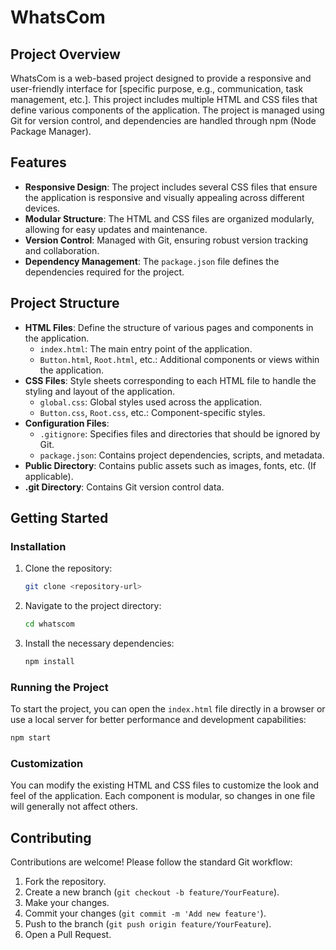 # WhatsCom

## Project Overview

WhatsCom is a web-based project designed to provide a responsive and user-friendly interface for [specific purpose, e.g., communication, task management, etc.]. This project includes multiple HTML and CSS files that define various components of the application. The project is managed using Git for version control, and dependencies are handled through npm (Node Package Manager).

## Features

- **Responsive Design**: The project includes several CSS files that ensure the application is responsive and visually appealing across different devices.
- **Modular Structure**: The HTML and CSS files are organized modularly, allowing for easy updates and maintenance.
- **Version Control**: Managed with Git, ensuring robust version tracking and collaboration.
- **Dependency Management**: The `package.json` file defines the dependencies required for the project.

## Project Structure

- **HTML Files**: Define the structure of various pages and components in the application.
  - `index.html`: The main entry point of the application.
  - `Button.html`, `Root.html`, etc.: Additional components or views within the application.
- **CSS Files**: Style sheets corresponding to each HTML file to handle the styling and layout of the application.
  - `global.css`: Global styles used across the application.
  - `Button.css`, `Root.css`, etc.: Component-specific styles.
- **Configuration Files**:
  - `.gitignore`: Specifies files and directories that should be ignored by Git.
  - `package.json`: Contains project dependencies, scripts, and metadata.
- **Public Directory**: Contains public assets such as images, fonts, etc. (If applicable).
- **.git Directory**: Contains Git version control data.

## Getting Started

### Installation

1. Clone the repository:
   ```bash
   git clone <repository-url>
   ```
2. Navigate to the project directory:
   ```bash
   cd whatscom
   ```
3. Install the necessary dependencies:
   ```bash
   npm install
   ```

### Running the Project

To start the project, you can open the `index.html` file directly in a browser or use a local server for better performance and development capabilities:

```bash
npm start
```

### Customization

You can modify the existing HTML and CSS files to customize the look and feel of the application. Each component is modular, so changes in one file will generally not affect others.

## Contributing

Contributions are welcome! Please follow the standard Git workflow:

1. Fork the repository.
2. Create a new branch (`git checkout -b feature/YourFeature`).
3. Make your changes.
4. Commit your changes (`git commit -m 'Add new feature'`).
5. Push to the branch (`git push origin feature/YourFeature`).
6. Open a Pull Request.


